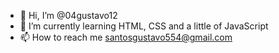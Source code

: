 - 👋 Hi, I’m @04gustavo12
- 🌱 I’m currently learning HTML, CSS and a little of JavaScript
- 📫 How to reach me santosgustavo554@gmail.com

<!---
04gustavo12/04gustavo12 is a ✨ special ✨ repository because its `README.md` (this file) appears on your GitHub profile.
You can click the Preview link to take a look at your changes.
--->
